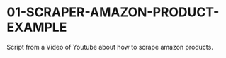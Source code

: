 # 01-SCRAPER-AMAZON-PRODUCT-EXAMPLE
Script from a Video of Youtube about how to scrape amazon products.
